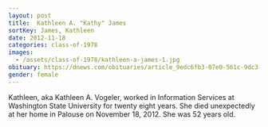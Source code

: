 ```yaml
---
layout: post
title:  Kathleen A. "Kathy" James
sortKey: James, Kathleen
date: 2012-11-18
categories: class-of-1978
images:
  - /assets/class-of-1978/kathleen-a-james-1.jpg
obituary: https://dnews.com/obituaries/article_9edc6fb3-07e0-561c-9dc3-b37c5a4a22f7.html
gender: female
---
```

Kathleen, aka Kathleen A. Vogeler, worked in Information Services at Washington State University for twenty eight years. She died unexpectedly at her home in Palouse on November 18, 2012. She was 52 years old.
